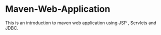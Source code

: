 # Maven-Web-Application
This is an introduction to maven web application using JSP , Servlets and JDBC. 
